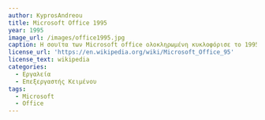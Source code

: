 ```yaml
---
author: KyprosAndreou
title: Microsoft Office 1995
year: 1995
image_url: /images/office1995.jpg
caption: Η σουϊτα των Microsoft office ολοκληρωμένη κυκλοφόρισε το 1995. Περιείχε την Microsoft word,excel, powerpoint. H σουίτα αναβαθμίστηκε απο τα 16bit στα 32. Κυκλοφόρισαν επίσης σε διάφορες εκδόσεις όπως standard & professional.
license_url: 'https://en.wikipedia.org/wiki/Microsoft_Office_95'
license_text: wikipedia
categories:
  - Εργαλεία
  - Επεξεργαστής Κειμένου
tags:
  - Microsoft
  - Office
---
```

